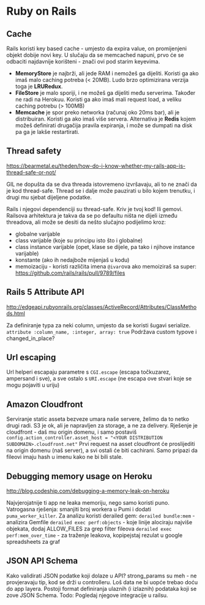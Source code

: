 # Ruby on Rails

## Cache

Rails koristi key based cache - umjesto da expira value, on promijenjeni objekt dobije novi key. U slučaju da se memcached napuni, prvo će se odbaciti najdavnije korišteni - znači ovi pod starim keyevima.

- **MemoryStore** je najbrži, ali jede RAM i nemožeš ga dijeliti. Koristi ga ako imaš malo caching potreba (< 20MB). Ludo brzo optimizirana verzija toga je **LRURedux**.
- **FileStore** je malo sporiji, i ne možeš ga dijeliti među serverima. Također ne radi na Herokuu. Koristi ga ako imaš mali request load, a veliku caching potrebu (> 100MB)
- **Memcache** je spor preko networka (računaj oko 20ms bar), ali je distribuiran. Koristi ga ako imaš više servera. Alternativa je **Redis** kojem možeš definirati drugačija pravila expiranja, i može se dumpati na disk pa ga je lakše restartirati.


## Thread safety
https://bearmetal.eu/theden/how-do-i-know-whether-my-rails-app-is-thread-safe-or-not/

GIL ne dopušta da se dva threada istovremeno izvršavaju, ali to ne znači da je kod thread-safe. Thread se i dalje može pauzirati u bilo kojem trenutku, i drugi mu sjebat dijeljene podatke.

Rails i njegovi dependenciji su thread-safe. Kriv je tvoj kod! Ili gemovi.
Railsova arhitektura je takva da se po defaultu ništa ne dijeli između threadova, ali može se desiti da nešto slučajno podijelimo kroz: 
* globalne varijable
* class varijable (koje su principu isto što i globalne)
* class instance varijable (opet, klase se dijele, pa tako i njihove instance varijable)
* konstante (ako ih nedajbože mijenjaš u kodu)
* memoizaciju - koristi različita imena `@ivar`ova ako memoiziraš sa super: https://github.com/rails/rails/pull/9789/files


## Rails 5 Attribute API
http://edgeapi.rubyonrails.org/classes/ActiveRecord/Attributes/ClassMethods.html

Za definiranje typa za neki column, umjesto da se koristi šugavi serialize.
`attribute :column_name, :integer, array: true`
Podržava custom typove i changed_in_place?


## Url escaping

Url helperi escapaju parametre s `CGI.escape` (escapa točkuzarez, ampersand i sve), 
a sve ostalo s `URI.escape` (ne escapa ove stvari koje se mogu pojaviti u uriju)


## Amazon Cloudfront

Serviranje static asseta bezveze umara naše servere, želimo da to netko drugi radi. S3 je ok, ali je napravljen za storage, a ne za delivery. Rješenje je cloudfront - daš mu origin domenu, i samo postaviš
`config.action_controller.asset_host = "<YOUR DISTRIBUTION SUBDOMAIN>.cloudfront.net"`
Prvi request na asset cloudfront će proslijediti na origin domenu (naš server), a svi ostali će biti cachirani. Samo pripazi da fileovi imaju hash u imenu kako ne bi bili stale.


## Debugging memory usage on Heroku
http://blog.codeship.com/debugging-a-memory-leak-on-heroku

Najvjerojatnije ti app ne leaka memoriju, nego samo koristi puno. Vatrogasna rješenja: smanjiti broj workera u Pumi i dodati `puma_worker_killer`. Za analizu koristi derailed gem:
`derailed bundle:mem` - analizira Gemfile
`derailed exec perf:objects` - koje linije alociraju najviše objekata, dodaj ALLOW_FILES za grep filter fileova
`derailed exec perf:mem_over_time` - za traženje leakova, kopipejstaj rezulat u google spreadsheets za graf

## JSON API Schema
Kako validirati JSON podatke koji dolaze u API? strong_params su meh - ne provjeravaju tip, kod se drži u controlleru. Loš data ne bi uopće trebao doću do app layera. Postoji format definiranja ulaznih (i izlaznih) podataka koji se zove JSON Schema. Todo: Pogledaj njegove integracije u railsu.
